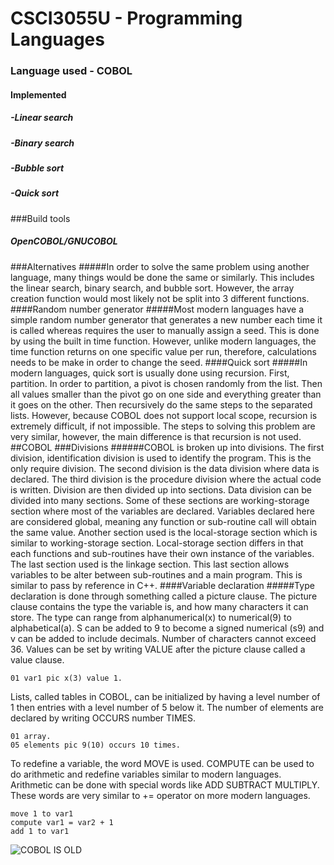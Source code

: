 # CSCI3055U - Programming Languages
### Language used - COBOL
#### Implemented
##### -Linear search
##### -Binary search
##### -Bubble sort
##### -Quick sort

###Build tools
##### OpenCOBOL/GNUCOBOL

###Alternatives
#####In order to solve the same problem using another language, many things would be done the same or similarly. This includes the linear search, binary search, and bubble sort. However, the array creation function would most likely not be split into 3 different functions. 
####Random number generator
#####Most modern languages have a simple random number generator that generates a new number each time it is called whereas requires the user to manually assign a seed. This is done by using the built in time function. However, unlike modern languages, the time function returns on one specific value per run, therefore, calculations needs to be make in order to change the seed. 
####Quick sort
#####In modern languages, quick sort is usually done using recursion. First, partition. In order to partition, a pivot is chosen randomly from the list. Then all values smaller than the pivot go on one side and everything greater than it goes on the other. Then recursively do the same steps to the separated lists. However, because COBOL does not support local scope, recursion is extremely difficult, if not impossible. The steps to solving this problem are very similar, however, the main difference is that recursion is not used.
##COBOL
###Divisions
######COBOL is broken up into divisions. The first division, identification division is used to identify the program. This is the only require division. The second division is the data division where data is declared. The third division is the procedure division where the actual code is written. Division are then divided up into sections. Data division can be divided into many sections. Some of these sections are working-storage section where most of the variables are declared. Variables declared here are considered global, meaning any function or sub-routine call will obtain the same value. Another section used is the local-storage section which is similar to working-storage section. Local-storage section differs in that each functions and sub-routines have their own instance of the variables. The last section used is the linkage section. This last section allows variables to be alter between sub-routines and a main program. This is similar to pass by reference in C++. 
####Variable declaration
#####Type declaration is done through something called a picture clause. The picture clause contains the type the variable is, and how many characters it can store. The type can range from alphanumerical(x) to numerical(9) to alphabetical(a). S can be added to 9 to become a signed numerical (s9) and v can be added to include decimals. Number of characters cannot exceed 36. Values can be set by writing VALUE after the picture clause called a value clause.
```COBOL
01 var1 pic x(3) value 1.
```
Lists, called tables in COBOL, can be initialized by having a level number of 1 then entries with a level number of 5 below it. The number of elements are declared by writing OCCURS number TIMES.

```COBOL
01 array.
05 elements pic 9(10) occurs 10 times.
```
To redefine a variable, the word MOVE is used. COMPUTE can be used to do arithmetic and redefine variables similar to modern languages. Arithmetic can be done with special words like ADD SUBTRACT MULTIPLY. These words are very similar to += operator on more modern languages.
```COBOL
move 1 to var1
compute var1 = var2 + 1
add 1 to var1
```
![COBOL IS OLD](https://octodex.github.com/images/father_timeout.jpg  "COBOL IS OLD" )
